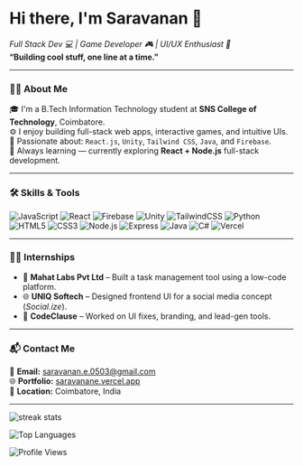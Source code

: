 <h1 align="left">Hi there, I'm Saravanan 👋</h1>
<p align="left">
  <i>Full Stack Dev 💻 | Game Developer 🎮 | UI/UX Enthusiast 🎨</i><br/>
  <b>“Building cool stuff, one line at a time.”</b>
  <br>
</p>

---
### 👨‍💻 About Me

🎓 I'm a B.Tech Information Technology student at **SNS College of Technology**, Coimbatore.  
⚙️ I enjoy building full-stack web apps, interactive games, and intuitive UIs.  
🎯 Passionate about: `React.js`, `Unity`, `Tailwind CSS`, `Java`, and `Firebase`.  
🧠 Always learning — currently exploring **React + Node.js** full-stack development.


---
### 🛠️ Skills & Tools

![JavaScript](https://img.shields.io/badge/JavaScript-F7DF1E?logo=javascript&logoColor=black&style=flat-square)
![React](https://img.shields.io/badge/React-20232A?logo=react&logoColor=61DAFB&style=flat-square)
![Firebase](https://img.shields.io/badge/Firebase-ffca28?logo=firebase&logoColor=black&style=flat-square)
![Unity](https://img.shields.io/badge/Unity-100000?logo=unity&logoColor=white&style=flat-square)
![TailwindCSS](https://img.shields.io/badge/Tailwind_CSS-38B2AC?logo=tailwind-css&logoColor=white&style=flat-square)
![Python](https://img.shields.io/badge/Python-3776AB?logo=python&logoColor=white&style=flat-square)
![HTML5](https://img.shields.io/badge/HTML5-E34F26?logo=html5&logoColor=white&style=flat-square)
![CSS3](https://img.shields.io/badge/CSS3-1572B6?logo=css3&logoColor=white&style=flat-square)
![Node.js](https://img.shields.io/badge/Node.js-339933?logo=node.js&logoColor=white&style=flat-square)
![Express](https://img.shields.io/badge/Express.js-000000?logo=express&logoColor=white&style=flat-square)
![Java](https://img.shields.io/badge/Java-007396?logo=java&logoColor=white&style=flat-square)
![C#](https://img.shields.io/badge/C%23-239120?logo=c-sharp&logoColor=white&style=flat-square)
![Vercel](https://img.shields.io/badge/Vercel-000000?logo=vercel&logoColor=white&style=flat-square)

---
### 🧑‍💼 Internships

- 🏢 **Mahat Labs Pvt Ltd** – Built a task management tool using a low-code platform.  
- 🌐 **UNIQ Softech** – Designed frontend UI for a social media concept (*Social.ize*).  
- 🔧 **CodeClause** – Worked on UI fixes, branding, and lead-gen tools.

---
### 📬 Contact Me

📧 **Email:** [saravanan.e.0503@gmail.com](mailto:saravanan.e.0503@gmail.com)  
🌐 **Portfolio:** [saravanane.vercel.app](https://saravanane.vercel.app)  
📍 **Location:** Coimbatore, India

---
<p align="left">
  <img src="https://github-readme-streak-stats.herokuapp.com/?user=Saravanan-e-2003&theme=tokyonight" alt="streak stats"/>
</p>

<p align="left">
  <img src="https://github-readme-stats.vercel.app/api/top-langs/?username=Saravanan-e-2003&layout=compact&theme=radical" alt="Top Languages"/>
</p>
<p align="left">
  <img src="https://komarev.com/ghpvc/?username=Saravanan-e-2003&style=for-the-badge&color=1C1C1C" alt="Profile Views"/>
</p>

